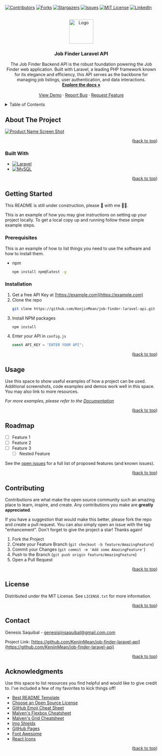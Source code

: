 <!-- Improved compatibility of back to top link: See: https://github.com/othneildrew/Best-README-Template/pull/73 -->

<a name="readme-top"></a>

<!--
*** Thanks for checking out the Best-README-Template. If you have a suggestion
*** that would make this better, please fork the repo and create a pull request
*** or simply open an issue with the tag "enhancement".
*** Don't forget to give the project a star!
*** Thanks again! Now go create something AMAZING! :D
-->

<!-- PROJECT SHIELDS -->
<!--
*** I'm using markdown "reference style" links for readability.
*** Reference links are enclosed in brackets [ ] instead of parentheses ( ).
*** See the bottom of this document for the declaration of the reference variables
*** for contributors-url, forks-url, etc. This is an optional, concise syntax you may use.
*** https://www.markdownguide.org/basic-syntax/#reference-style-links
-->

[![Contributors][contributors-shield]][contributors-url]
[![Forks][forks-shield]][forks-url]
[![Stargazers][stars-shield]][stars-url]
[![Issues][issues-shield]][issues-url]
[![MIT License][license-shield]][license-url]
[![LinkedIn][linkedin-shield]][linkedin-url]

<!-- PROJECT LOGO -->
<br />
<div align="center">
  <a href="https://github.com/KenjinMean/job-finder-laravel-api">
    <img src="public/storage/assets/logo/JobFinderLogo.png" alt="Logo" height="80">
  </a>

<h3 align="center">Job Finder Laravel API</h3>

  <p align="center">
    The Job Finder Backend API is the robust foundation powering the Job Finder web application. Built with Laravel, a leading PHP framework known for its elegance and efficiency, this API serves as the backbone for managing job listings, user authentication, and data interactions.
    <br />
    <a href="https://github.com/KenjinMean/job-finder-laravel-api"><strong>Explore the docs »</strong></a>
    <br />
    <br />
    <a href="https://github.com/KenjinMean/job-finder-laravel-api">View Demo</a>
    ·
    <a href="https://github.com/KenjinMean/job-finder-laravel-api/issues/new?labels=bug&template=bug-report---.md">Report Bug</a>
    ·
    <a href="https://github.com/KenjinMean/job-finder-laravel-api/issues/new?labels=enhancement&template=feature-request---.md">Request Feature</a>
  </p>
</div>

<!-- TABLE OF CONTENTS -->
<details>
  <summary>Table of Contents</summary>
  <ol>
    <li>
      <a href="#about-the-project">About The Project</a>
      <ul>
        <li><a href="#built-with">Built With</a></li>
      </ul>
    </li>
    <li>
      <a href="#getting-started">Getting Started</a>
      <ul>
        <li><a href="#prerequisites">Prerequisites</a></li>
        <li><a href="#installation">Installation</a></li>
      </ul>
    </li>
    <li><a href="#usage">Usage</a></li>
    <li><a href="#roadmap">Roadmap</a></li>
    <li><a href="#contributing">Contributing</a></li>
    <li><a href="#license">License</a></li>
    <li><a href="#contact">Contact</a></li>
    <li><a href="#acknowledgments">Acknowledgments</a></li>
  </ol>
</details>

<!-- ABOUT THE PROJECT -->

## About The Project

[![Product Name Screen Shot][product-screenshot]](https://example.com)

<!-- Here's a blank template to get started: To avoid retyping too much info. Do a search and replace with your text editor for the following: `KenjinMean`, `job-finder-laravel-api`, `twitter_handle`, `genesis-saquibal-9b99a5245`, `gmail.com`, `genesisjinsaquibal`, `Job Finder Laravel API`, `The Job Finder Backend API is the robust foundation powering the Job Finder web application. Built with Laravel, a leading PHP framework known for its elegance and efficiency, this API serves as the backbone for managing job listings, user authentication, and data interactions.` -->

<p align="right">(<a href="#readme-top">back to top</a>)</p>

### Built With

-   [![Laravel][Laravel.com]][Laravel-url]
-   [![MySQL][MySQL.com]][MySQL-url]

<p align="right">(<a href="#readme-top">back to top</a>)</p>

<!-- GETTING STARTED -->

## Getting Started

This README is still under construction, please 🐻 with me 🥺😊.

This is an example of how you may give instructions on setting up your project locally.
To get a local copy up and running follow these simple example steps.

### Prerequisites

This is an example of how to list things you need to use the software and how to install them.

-   npm
    ```sh
    npm install npm@latest -g
    ```

### Installation

1. Get a free API Key at [https://example.com](https://example.com)
2. Clone the repo
    ```sh
    git clone https://github.com/KenjinMean/job-finder-laravel-api.git
    ```
3. Install NPM packages
    ```sh
    npm install
    ```
4. Enter your API in `config.js`
    ```js
    const API_KEY = "ENTER YOUR API";
    ```

<p align="right">(<a href="#readme-top">back to top</a>)</p>

<!-- USAGE EXAMPLES -->

## Usage

Use this space to show useful examples of how a project can be used. Additional screenshots, code examples and demos work well in this space. You may also link to more resources.

_For more examples, please refer to the [Documentation](https://example.com)_

<p align="right">(<a href="#readme-top">back to top</a>)</p>

<!-- ROADMAP -->

## Roadmap

-   [ ] Feature 1
-   [ ] Feature 2
-   [ ] Feature 3
    -   [ ] Nested Feature

See the [open issues](https://github.com/KenjinMean/job-finder-laravel-api/issues) for a full list of proposed features (and known issues).

<p align="right">(<a href="#readme-top">back to top</a>)</p>

<!-- CONTRIBUTING -->

## Contributing

Contributions are what make the open source community such an amazing place to learn, inspire, and create. Any contributions you make are **greatly appreciated**.

If you have a suggestion that would make this better, please fork the repo and create a pull request. You can also simply open an issue with the tag "enhancement".
Don't forget to give the project a star! Thanks again!

1. Fork the Project
2. Create your Feature Branch (`git checkout -b feature/AmazingFeature`)
3. Commit your Changes (`git commit -m 'Add some AmazingFeature'`)
4. Push to the Branch (`git push origin feature/AmazingFeature`)
5. Open a Pull Request

<p align="right">(<a href="#readme-top">back to top</a>)</p>

<!-- LICENSE -->

## License

Distributed under the MIT License. See `LICENSE.txt` for more information.

<p align="right">(<a href="#readme-top">back to top</a>)</p>

<!-- CONTACT -->

## Contact

<!-- Your Name - [@twitter_handle](https://twitter.com/twitter_handle) - genesisjinsaquibal@gmail.com.com -->

Genesis Saquibal - genesisjinsaquibal@gmail.com.com

Project Link: [https://github.com/KenjinMean/job-finder-laravel-api](https://github.com/KenjinMean/job-finder-laravel-api)

<p align="right">(<a href="#readme-top">back to top</a>)</p>

<!-- ACKNOWLEDGMENTS -->

## Acknowledgments

Use this space to list resources you find helpful and would like to give credit to. I've included a few of my favorites to kick things off!

-   [Best README Template](https://github.com/othneildrew/Best-README-Template/tree/master)
-   [Choose an Open Source License](https://choosealicense.com)
-   [GitHub Emoji Cheat Sheet](https://www.webpagefx.com/tools/emoji-cheat-sheet)
-   [Malven's Flexbox Cheatsheet](https://flexbox.malven.co/)
-   [Malven's Grid Cheatsheet](https://grid.malven.co/)
-   [Img Shields](https://shields.io)
-   [GitHub Pages](https://pages.github.com)
-   [Font Awesome](https://fontawesome.com)
-   [React Icons](https://react-icons.github.io/react-icons/search)

<p align="right">(<a href="#readme-top">back to top</a>)</p>

<!-- MARKDOWN LINKS & IMAGES -->
<!-- https://www.markdownguide.org/basic-syntax/#reference-style-links -->

[contributors-shield]: https://img.shields.io/github/contributors/KenjinMean/job-finder-laravel-api.svg?style=for-the-badge
[contributors-url]: https://github.com/KenjinMean/job-finder-laravel-api/graphs/contributors
[forks-shield]: https://img.shields.io/github/forks/KenjinMean/job-finder-laravel-api.svg?style=for-the-badge
[forks-url]: https://github.com/KenjinMean/job-finder-laravel-api/network/members
[stars-shield]: https://img.shields.io/github/stars/KenjinMean/job-finder-laravel-api.svg?style=for-the-badge
[stars-url]: https://github.com/KenjinMean/job-finder-laravel-api/stargazers
[issues-shield]: https://img.shields.io/github/issues/KenjinMean/job-finder-laravel-api.svg?style=for-the-badge
[issues-url]: https://github.com/KenjinMean/job-finder-laravel-api/issues
[license-shield]: https://img.shields.io/github/license/KenjinMean/job-finder-laravel-api.svg?style=for-the-badge
[license-url]: https://github.com/KenjinMean/job-finder-laravel-api/blob/master/LICENSE.txt
[linkedin-shield]: https://img.shields.io/badge/-LinkedIn-black.svg?style=for-the-badge&logo=linkedin&colorB=555
[linkedin-url]: https://linkedin.com/in/genesis-saquibal-9b99a5245
[product-screenshot]: storage/app/public/assets/app/jobFinderApiDocs.PNG
[Laravel.com]: https://img.shields.io/badge/Laravel-FF2D20?style=for-the-badge&logo=laravel&logoColor=white
[Laravel-url]: https://laravel.com
[MySQL.com]: https://img.shields.io/badge/mysql-4479A1.svg?style=for-the-badge&logo=mysql&logoColor=white
[MySQL-url]: https://www.mysql.com/
